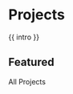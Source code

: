 <div class="projects-index">
  <h1 class="page-title">Projects</h1>
  <div class="projects-index__intro">{{ intro }}</div>
  <div class="projects-index__featured">
    <h2 class="projects-index__featured__title">
      Featured
    </h2>
    <Project v-for="project in projects"
             v-if="project.frontmatter.featured"
             :project="project"/>
  </div>

  <div class="projects-index__filters">
    All Projects
  </div>

  <div class="projects-index__grid">
    <Project v-for="project in projects"
            v-if="!project.frontmatter.featured"
            :project="project"/>
  </div>
</div>

<script>
import content from '../../../site/_data/explore/projects.yml'
import { markdown } from '../../.vuepress/util'
export default {
  data () {
    return {
      intro: content.intro
    }
  },

  computed: {
    projects () {
      return this.$site.pages
        .filter(x => x.path.startsWith('/projects'))
    }
  },
  methods: { markdown }
}
</script>

<style lang="scss">
@import '../../.vuepress/assets/stylesheets/variables.scss';

.projects-index {
  &__intro {
    @include text-subhead;
    margin-bottom: $space-medium;
  }

  &__featured {
    margin-bottom: $space-medium;
    border-bottom: 0.5px solid $color-gray-light;

    &__title { margin-bottom: $space-base; }
  }

  &__filters {
    margin-bottom: $space-medium;
  }

  &__grid {
    display: flex;
    flex-wrap: wrap;
    gap: $space-medium;
  }
}
</style>
